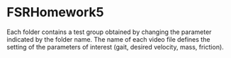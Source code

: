 # FSRHomework5

Each folder contains a test group obtained by changing the parameter indicated by the folder name. The name of each video file defines the setting of the parameters of interest (gait, desired velocity, mass, friction).
